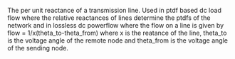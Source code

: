 The per unit reactance of a transmission line. Used in ptdf based dc load flow where the relative reactances of lines determine the ptdfs of the network and in lossless dc powerflow where the flow on a line is given by flow = 1/x(theta_to-theta_from) where x is the reatance of the line, theta_to is the voltage angle of the remote node and theta_from is the voltage angle of the sending node. 
